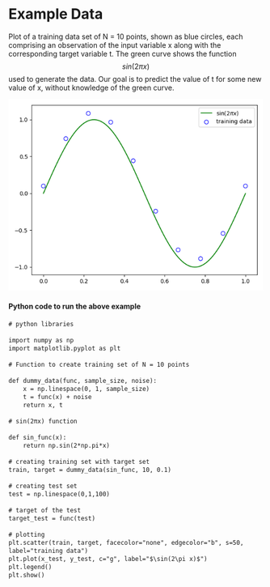 # Example Data

Plot of a training data set of N = 10 points, shown as blue circles, each comprising an observation of the input variable x along with the corresponding target variable t. The green curve shows the function $$sin(2\pi x)$$ used to generate the data. Our goal is to predict the value of t for some new value of x, without knowledge of the green curve.

![Curve fitting](.gitbook/assets/ploy.png)

#### Python code to run the above example

```text
# python libraries

import numpy as np
import matplotlib.pyplot as plt

# Function to create training set of N = 10 points 

def dummy_data(func, sample_size, noise):
    x = np.linespace(0, 1, sample_size)
    t = func(x) + noise
    return x, t

# sin(2πx) function

def sin_func(x):
    return np.sin(2*np.pi*x)

# creating training set with target set
train, target = dummy_data(sin_func, 10, 0.1)

# creating test set
test = np.linespace(0,1,100)

# target of the test
target_test = func(test)

# plotting 
plt.scatter(train, target, facecolor="none", edgecolor="b", s=50, label="training data")
plt.plot(x_test, y_test, c="g", label="$\sin(2\pi x)$")
plt.legend()
plt.show()
```



